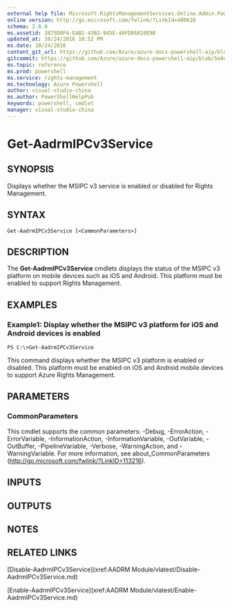 ```yaml
---
external help file: Microsoft.RightsManagementServices.Online.Admin.PowerShell.dll-Help.xml
online version: http://go.microsoft.com/fwlink/?LinkId=400610
schema: 2.0.0
ms.assetid: 3875D0F4-EAB2-43B3-945E-46FD86810E9B
updated_at: 10/24/2016 10:52 PM
ms.date: 10/24/2016
content_git_url: https://github.com/Azure/azure-docs-powershell-aip/blob/master/Azure%20Information%20Protection/AADRM%20Module/vlatest/Get-AadrmIPCv3Service.md
gitcommit: https://github.com/Azure/azure-docs-powershell-aip/blob/5e6ef5e3f1d6768f64c5d14aab4fd3e58b8fa0c3/Azure%20Information%20Protection/AADRM%20Module/vlatest/Get-AadrmIPCv3Service.md
ms.topic: reference
ms.prod: powershell
ms.service: rights-management
ms.technology: Azure Powershell
author: visual-studio-china
ms.author: PowerShellHelpPub
keywords: powershell, cmdlet
manager: visual-studio-china
---
```


# Get-AadrmIPCv3Service

## SYNOPSIS
Displays whether the MSIPC v3 service is enabled or disabled for Rights Management.

## SYNTAX

```
Get-AadrmIPCv3Service [<CommonParameters>]
```

## DESCRIPTION
The **Get-AadrmIPCv3Service** cmdlets displays the status of the MSIPC v3 platform on mobile devices such as iOS and Android.
This platform must be enabled to support Rights Management.

## EXAMPLES

### Example1: Display whether the MSIPC v3 platform for iOS and Android devices is enabled
```
PS C:\>Get-AadrmIPCv3Service
```

This command displays whether the MSIPC v3 platform is enabled or disabled.
This platform must be enabled on iOS and Android mobile devices to support Azure Rights Management.

## PARAMETERS

### CommonParameters
This cmdlet supports the common parameters: -Debug, -ErrorAction, -ErrorVariable, -InformationAction, -InformationVariable, -OutVariable, -OutBuffer, -PipelineVariable, -Verbose, -WarningAction, and -WarningVariable. For more information, see about_CommonParameters (http://go.microsoft.com/fwlink/?LinkID=113216).

## INPUTS

## OUTPUTS

## NOTES

## RELATED LINKS

[Disable-AadrmIPCv3Service](xref:AADRM Module/vlatest/Disable-AadrmIPCv3Service.md)

[Enable-AadrmIPCv3Service](xref:AADRM Module/vlatest/Enable-AadrmIPCv3Service.md)


